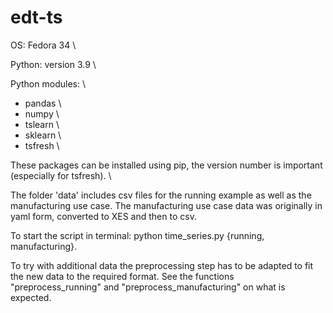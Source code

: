 # edt-ts

OS: Fedora 34 \

Python: version 3.9 \
 
Python modules: \
* pandas \
* numpy \
* tslearn \
* sklearn \
* tsfresh \

These packages can be installed using pip, the version number is important (especially for tsfresh). \

The folder 'data' includes csv files for the running example as well as the manufacturing use case.
The manufacturing use case data was originally in yaml form, converted to XES and then to csv. 

To start the script in terminal: python time_series.py {running, manufacturing}.

To try with additional data the preprocessing step has to be adapted to fit the new data to the required format. 
See the functions "preprocess_running" and "preprocess_manufacturing" on what is expected.